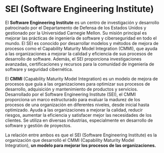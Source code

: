 # SEI (Software Engineering Institute)

El **Software Engineering Institute** es un centro de investigación y desarrollo patrocinado por el Departamento de Defensa de los Estados Unidos y gestionado por la Universidad Carnegie Mellon. Su misión principal es mejorar las prácticas de ingeniería de software y ciberseguridad en todo el mundo. El SEI es conocido por desarrollar modelos y métodos de mejora de procesos como el Capability Maturity Model Integration (CMMI), que ayuda a las organizaciones a mejorar la calidad y eficiencia de sus procesos de desarrollo de software. Además, el SEI proporciona investigaciones avanzadas, certificaciones y recursos para la comunidad de ingeniería de software y seguridad cibernética.

El **CMMI** (Capability Maturity Model Integration) es un modelo de mejora de procesos que guía a las organizaciones para optimizar sus procesos de desarrollo, adquisición y mantenimiento de productos y servicios. Desarrollado por el Software Engineering Institute (SEI), el CMMI proporciona un marco estructurado para evaluar la madurez de los procesos de una organización en diferentes niveles, desde inicial hasta optimizado. Ayuda a las organizaciones a mejorar la calidad, reducir riesgos, aumentar la eficiencia y satisfacer mejor las necesidades de los clientes. Se utiliza en diversas industrias, especialmente en desarrollo de software y gestión de proyectos.

La relación entre ambos es que el SEI (Software Engineering Institute) es la organización que desarrolló el CMMI (Capability Maturity Model Integration), **un modelo para mejorar los procesos de las organizaciones.**
